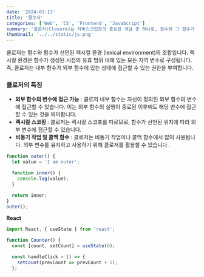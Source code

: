 ```yaml
---
date: '2024-03-13'
title: '클로저'
categories: ['Web', 'CS', 'Frontend', 'JavaScript']
summary: '클로저(Closure)는 자바스크립트의 중요한 개념 중 하나로, 함수와 그 함수가 선언된 렉시컬 환경(Lexical Environment)과의 조합을 가리킵니다. '
thumbnail: '../../static/js.png'
---
```


클로저는 함수와 함수가 선언된 렉시컬 환경 (lexical environment)의 조합입니다. 렉시컬 환경은 함수가 생성된 시점의 유효 범위 내에 있는 모든 지역 변수로 구성됩니다. 즉, 클로저는 내부 함수가 외부 함수에 있는 상태에 접근할 수 있는 권한을 부여합니다.

### 클로저의 특징

- **외부 함수의 변수에 접근 가능** : 클로저 내부 함수는 자신이 정의된 외부 함수의 변수에 접근할 수 있습니다. 이는 외부 함수의 실행이 종료된 이후에도 해당 변수에 접근할 수 있는 것을 의미합니다.
- **렉시컬 스코핑** : 클로저는 렉시컬 스코프를 따르므로, 함수가 선언된 위치에 따라 외부 변수에 접근할 수 있습니다.
- **비동기 작업 및 콜백 함수** : 클로저는 비동기 작업이나 콜백 함수에서 많이 사용됩니다. 외부 변수를 유지하고 사용하기 위해 클로저를 활용할 수 있습니다.

```javascript
function outer() {
  let value = 'I am outer';

  function inner() {
    console.log(value);
  }

  return inner;
}
outer();
```


**React**

```jsx
import React, { useState } from 'react';

function Counter() {
  const [count, setCount] = useState(0);

  const handleClick = () => {
    setCount(prevCount => prevCount + 1);
  };
```
